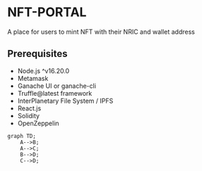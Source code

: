 # NFT-PORTAL
A place for users to mint NFT with their NRIC and wallet address

## Prerequisites
- Node.js ^v16.20.0
- Metamask
- Ganache UI or ganache-cli
- Truffle@latest framework
- InterPlanetary File System / IPFS
- React.js
- Solidity
- OpenZeppelin

```mermaid
graph TD;
    A-->B;
    A-->C;
    B-->D;
    C-->D;
```
